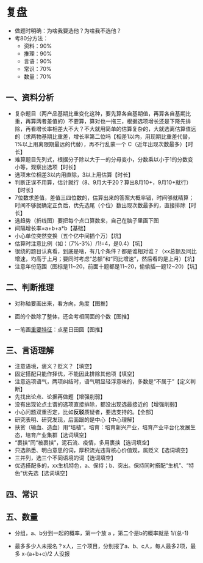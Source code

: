 # 复盘

- 做题时明确：为啥我要选他？为啥我不选他？
- 考80分方法：
    - 资料：90%
    - 推理：90%
    - 言语：90%
    - 常识：70%
    - 数量：70%



## 一、资料分析

- 复杂题目（两产品基期比重变化这种，要先算各自基期值，再算各自基期比重，再算两者差值的）不要算，算对也一拖三，根据选项增长还是下降先排除，再看增长率相差大不大？不大就用简单的估算复杂的，大就选离估算值远的（求两物基期比重差，增长率第二位吗【相差1以内，用现期比重差代替，1%以上用离限期最远的代替），再不行乱蒙一个 C（近年出现次数最多）【时长】
- 难算题目先列式，根据分子除以大于一的分母变小，分数乘以小于1的分数变小等，观察出选项【时长】
- 选项末位相差3以内用直除，3以上用估算【时长】
- 判断正误不用算，估计就行（8、9月大于20？算出8月10+，9月10+就行）【时长】
- 7位数求差值，差值三四位数的，估算出来的答案大概率错，时间够就精算；时间不够就确定正负后，优先选尾（个位）数出现次数最多的，直接排除【时长】
- 选趋势（折线图）要把每个点口算数来，自己在脑子里画下图
- 间隔增长率=a+b+a*b【基础】
- 小心单位突然变换（五个亿中间插个万）【坑】
- 估算时注意比例（如：（7%-3%）/1!=4，是0.4）【坑】
- 很绕的题目认真看，到底是啥，有几个条件？都是谁相对谁？（xx总额及同比增速，均高于上月；要同时考虑“总额”和“同比增速”，然后看的是上月）【坑】
- 注意年份范围（图标是11~20，前面十题都是11~20，偷偷插一题12~20）【坑】



## 二、判断推理

- 对称轴要画出来，看方向，角度【图推】

- 面的个数除了整体，还会考相同面的个数【图推】

- 一笔画[重要特征](https://baijiahao.baidu.com/s?id=1663200831621521847)：点星日田圆【图推】



## 三、言语理解

- 注意语境，褒义？贬义？【填空】
- 固定搭配只能作择优，不能因此排除其他项【填空】
- 注意选项语气，两项纠结时，语气明显轻浮意味的，多数是“不属于”【定义判断】
- 先找出论点、论据再做题【增强削弱】
- 没有出现论点主谓的选项直接排除，都没出现选最接近的【增强削弱】
- 小心问题双重否定，比如**反驳**质疑者，要选支持的。【全部】
- 研究表明、研究发现，后面跟的是中心【中心理解】
- 扶贫（输血、造血）用“培植”。培育：培育新兴产业，培育产业平台化发展生态，培育产业集群【选词填空】
- “裹挟”同“被裹挟”，泥石流、疫情，多用裹挟【选词填空】
- 只选熟悉、明白意思的词，厚积流光违背核心价值观，属贬义【选词填空】
- 三并列，选三个不同语境的词【选词填空】
- 优选搭配多的，xx生机特色，a、保持；b、突出。保持同时搭配“生机”、“特色”优先选【选词填空】



## 四、常识





## 五、数量

- 分组，a、b分到一起的概率，第一个放 a ，第二个是b的概率就是 1/(总-1)

- 最多多少人未报名？x人，三个项目，分别报了a、b、c人，每人最多2项，最多 x-(a+b+c)/2 人没报